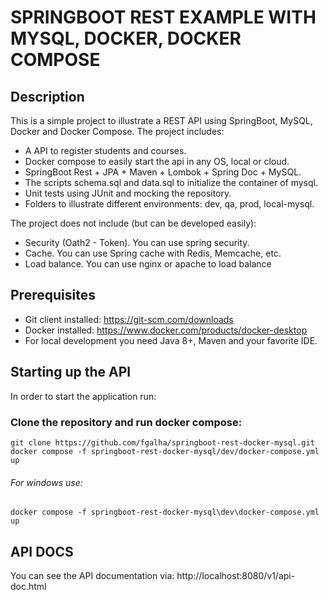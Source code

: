 # SPRINGBOOT REST EXAMPLE WITH MYSQL, DOCKER, DOCKER COMPOSE 

## Description
This is a simple project to illustrate a REST API using SpringBoot, MySQL, Docker and Docker Compose.
The project includes:
- A API to register students and courses.
- Docker compose to easily start the api in any OS, local or cloud.
- SpringBoot Rest + JPA + Maven + Lombok + Spring Doc + MySQL.
- The scripts schema.sql and data.sql to initialize the container of mysql.
- Unit tests using JUnit and mocking the repository.
- Folders to illustrate different environments: dev, qa, prod, local-mysql.

The project does not include (but can be developed easily):
- Security (Oath2 - Token). You can use spring security.
- Cache. You can use Spring cache with Redis, Memcache, etc.
- Load balance. You can use nginx or apache to load balance

## Prerequisites
- Git client installed: https://git-scm.com/downloads
- Docker installed: https://www.docker.com/products/docker-desktop
- For local development you need Java 8+, Maven and your favorite IDE.

## Starting up the API

In order to start the application run:

### Clone the repository and run docker compose:
```
git clone https://github.com/fgalha/springboot-rest-docker-mysql.git
docker compose -f springboot-rest-docker-mysql/dev/docker-compose.yml up
```

###### For windows use:
```
docker compose -f springboot-rest-docker-mysql\dev\docker-compose.yml up
```

## API DOCS
You can see the API documentation via:
http://localhost:8080/v1/api-doc.html




